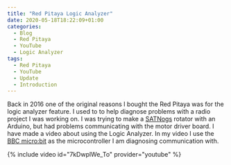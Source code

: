 ```yaml
---
title: "Red Pitaya Logic Analyzer"
date: 2020-05-18T18:22:09+01:00
categories:
  - Blog
  - Red Pitaya
  - YouTube
  - Logic Analyzer
tags:
  - Red Pitaya
  - YouTube
  - Update
  - Introduction
---
```


Back in 2016 one of the original reasons I bought the Red Pitaya was for the logic analyzer feature. I used to to help diagnose problems with a radio project I was working on. I was trying to make a [SATNogs](https://satnogs.org/) rotator with an Arduino, but had problems communicating with the motor driver board.
I have made a video about using the Logic Analyzer. In my video I use the [BBC micro:bit](https://microbit.org/) as the microcontroller I am diagnosing communication with.

{% include video id="7kDwplWe_To" provider="youtube" %}
